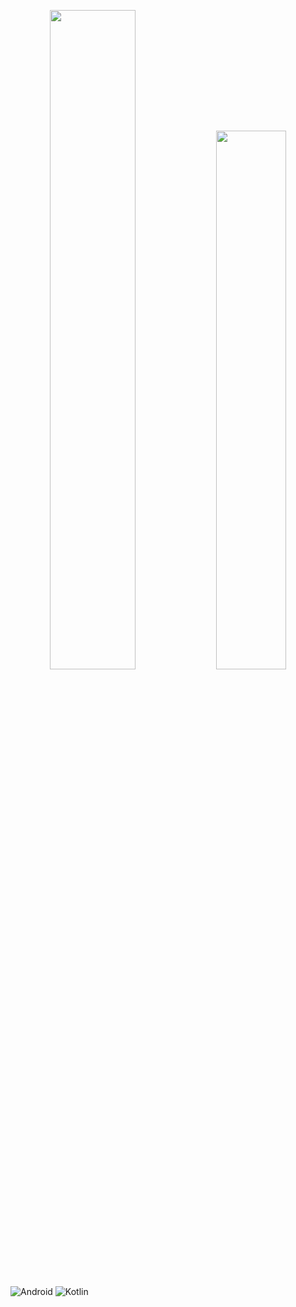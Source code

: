 <p align="center">
<img width="52%" src="https://github-readme-stats-tahakorkem.vercel.app/api?username=tahakorkem&count_private=true&show_icons=true" />
<img width="47%" src="https://github-readme-stats-tahakorkem.vercel.app/api/top-langs/?username=tahakorkem&count_private=true&layout=compact&langs_count=8" />
</p>

![Android](https://img.shields.io/badge/Android-3DDC84?style=for-the-badge&logo=android&logoColor=white)
![Kotlin](https://img.shields.io/badge/kotlin-%230095D5.svg?style=for-the-badge&logo=kotlin&logoColor=white)
